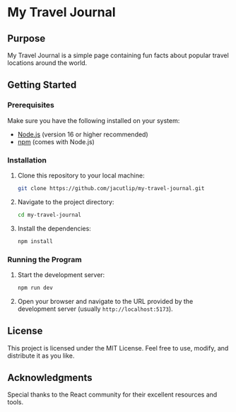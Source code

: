 # My Travel Journal

## Purpose
My Travel Journal is a simple page containing fun facts about popular travel locations around the world.

## Getting Started

### Prerequisites

Make sure you have the following installed on your system:

- [Node.js](https://nodejs.org/) (version 16 or higher recommended)
- [npm](https://www.npmjs.com/) (comes with Node.js)

### Installation

1. Clone this repository to your local machine:
   ```bash
   git clone https://github.com/jacutlip/my-travel-journal.git
   ```
2. Navigate to the project directory:
   ```bash
   cd my-travel-journal
   ```
3. Install the dependencies:
   ```bash
   npm install
   ```

### Running the Program

1. Start the development server:
   ```bash
   npm run dev
   ```
2. Open your browser and navigate to the URL provided by the development server (usually `http://localhost:5173`).

## License

This project is licensed under the MIT License. Feel free to use, modify, and distribute it as you like.

## Acknowledgments

Special thanks to the React community for their excellent resources and tools.
